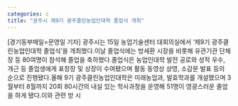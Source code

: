 ```yaml
---
categories: c
title: "광주시 제9기 광주클린농업인대학 졸업식 개최"
---
```

[경기동부매일=문영일 기자] 광주시는 15일 농업기술센터 대회의실에서 ‘제9기 광주클린농업인대학 졸업식’을 개최했다.이날 졸업식에는 방세환 시장을 비롯해 유관기관 단체장 등 80여명이 참석해 졸업을 축하했다.졸업식은 농업인대학 발전 공로와 성적 우수, 개근 등 졸업생에게 표창장 및 상장이 수여됐으며 활동 동영상 상영, 소감문 발표 등의 순으로 진행됐다.올해 9기 광주클린농업인대학은 미래농업과, 발효학과를 개설했으며 3월부터 8월까지 20회 80시간의 내실 있는 학사과정을 운영해 51명이 영광스러운 졸업을 하게 됐다.이와 관련 방 시